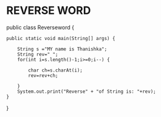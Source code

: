 # REVERSE WORD
public class Reverseword {

	public static void main(String[] args) {
    
		String s ="MY name is Thanishka";
		String rev=" ";
		for(int i=s.length()-1;i>=0;i--) {
	 
			char ch=s.charAt(i);
			rev=rev+ch;
			
		}
		System.out.print("Reverse" + "of String is: "+rev);
	}

}
